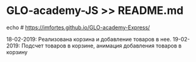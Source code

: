 # GLO-academy-JS >> README.md

echo # https://imfortes.github.io/GLO-academy-Express/

18-02-2019: Реализована корзина и добавление товаров в нее.
19-02-2019: Подсчет товаров в корзине, анимация добавления товаров в корзину
